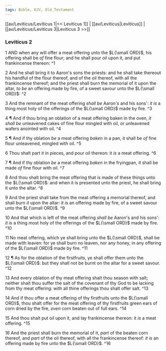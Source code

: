 ```yaml
---
tags: Bible, KJV, Old_Testament
---
```


[[av/Leviticus/Leviticus 1|<< Leviticus 1]] | [[av/Leviticus|Leviticus]] | [[av/Leviticus/Leviticus 3|Leviticus 3 >>]]

### Leviticus 2

1 AND when any will offer a meat offering unto the $L{\small ORD}$, his offering shall be _of_ fine flour; and he shall pour oil upon it, and put frankincense thereon: ^1

2 And he shall bring it to Aaron's sons the priests: and he shall take thereout his handful of the flour thereof, and of the oil thereof, with all the frankincense thereof; and the priest shall burn the memorial of it upon the altar, _to_ _be_ an offering made by fire, of a sweet savour unto the $L{\small ORD}$: ^2

3 And the remnant of the meat offering _shall_ _be_ Aaron's and his sons': _it_ _is_ a thing most holy of the offerings of the $L{\small ORD}$ made by fire. ^3

4 ¶ And if thou bring an oblation of a meat offering baken in the oven, _it_ _shall_ _be_ unleavened cakes of fine flour mingled with oil, or unleavened wafers anointed with oil. ^4

5 ¶ And if thy oblation _be_ a meat offering _baken_ in a pan, it shall be _of_ fine flour unleavened, mingled with oil. ^5

6 Thou shalt part it in pieces, and pour oil thereon: it _is_ a meat offering. ^6

7 ¶ And if thy oblation _be_ a meat offering _baken_ in the fryingpan, it shall be made _of_ fine flour with oil. ^7

8 And thou shalt bring the meat offering that is made of these things unto the $L{\small ORD}$: and when it is presented unto the priest, he shall bring it unto the altar. ^8

9 And the priest shall take from the meat offering a memorial thereof, and shall burn _it_ upon the altar: _it_ _is_ an offering made by fire, of a sweet savour unto the $L{\small ORD}$. ^9

10 And that which is left of the meat offering _shall_ _be_ Aaron's and his sons': _it_ _is_ a thing most holy of the offerings of the $L{\small ORD}$ made by fire. ^10

11 No meat offering, which ye shall bring unto the $L{\small ORD}$, shall be made with leaven: for ye shall burn no leaven, nor any honey, in any offering of the $L{\small ORD}$ made by fire. ^11

12 ¶ As for the oblation of the firstfruits, ye shall offer them unto the $L{\small ORD}$: but they shall not be burnt on the altar for a sweet savour. ^12

13 And every oblation of thy meat offering shalt thou season with salt; neither shalt thou suffer the salt of the covenant of thy God to be lacking from thy meat offering: with all thine offerings thou shalt offer salt. ^13

14 And if thou offer a meat offering of thy firstfruits unto the $L{\small ORD}$, thou shalt offer for the meat offering of thy firstfruits green ears of corn dried by the fire, _even_ corn beaten out of full ears. ^14

15 And thou shalt put oil upon it, and lay frankincense thereon: it _is_ a meat offering. ^15

16 And the priest shall burn the memorial of it, _part_ of the beaten corn thereof, and _part_ of the oil thereof, with all the frankincense thereof: _it_ _is_ an offering made by fire unto the $L{\small ORD}$. ^16
